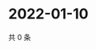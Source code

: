 # 2022-01-10

共 0 条

<!-- BEGIN WEIBO -->
<!-- 最后更新时间 Mon Jan 10 2022 03:07:21 GMT+0800 (China Standard Time) -->

<!-- END WEIBO -->
